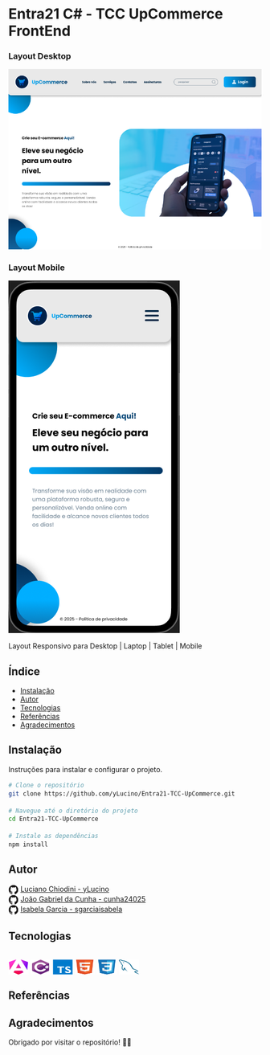 

# Entra21 C# - TCC UpCommerce FrontEnd

### Layout Desktop
<img src="./src/assets/images/Preview/Desktop.png" alt="imagem do projeto final Desktop">

### Layout Mobile
<img src="./src/assets/images/Preview/Mobile.png" alt="imagem do projeto final Mobile">

Layout Responsivo para Desktop | Laptop | Tablet | Mobile

## Índice

- [Instalação](#instalação)
- [Autor](#autor)
- [Tecnologias](#tecnologias)
- [Referências](#referências)
- [Agradecimentos](#agradecimentos)

## Instalação

Instruções para instalar e configurar o projeto.

```sh
# Clone o repositório
git clone https://github.com/yLucino/Entra21-TCC-UpCommerce.git

# Navegue até o diretório do projeto
cd Entra21-TCC-UpCommerce

# Instale as dependências
npm install
```

## Autor

<div style="display: inline_block">
  <img align="center" alt="GitHub" height="20" width="20" src="https://raw.githubusercontent.com/devicons/devicon/master/icons/github/github-original.svg">
  <a href="https://www.github.com/yLucino" target="_blank">Luciano Chiodini - yLucino</a><br>

  <img align="center" alt="GitHub" height="20" width="20" src="https://raw.githubusercontent.com/devicons/devicon/master/icons/github/github-original.svg">
  <a href="https://www.github.com/cunha24025" target="_blank">João Gabriel da Cunha - cunha24025</a><br>
  
  <img align="center" alt="GitHub" height="20" width="20" src="https://raw.githubusercontent.com/devicons/devicon/master/icons/github/github-original.svg">
  <a href="https://www.github.com/sgarciaisabela" target="_blank">Isabela Garcia - sgarciaisabela</a>
</div>

## Tecnologias

<div style="display: inline_block"><br>
  <img align="center" alt="Angular" height="30" width="40" src="https://raw.githubusercontent.com/devicons/devicon/master/icons/angular/angular-original.svg">
  <img align="center" alt="C#" height="30" width="40" src="https://raw.githubusercontent.com/devicons/devicon/master/icons/csharp/csharp-original.svg">
  <img align="center" alt="Ts" height="30" width="40" src="https://raw.githubusercontent.com/devicons/devicon/master/icons/typescript/typescript-plain.svg">
  <img align="center" alt="HTML" height="30" width="40" src="https://raw.githubusercontent.com/devicons/devicon/master/icons/html5/html5-original.svg">
  <img align="center" alt="CSS" height="30" width="40" src="https://raw.githubusercontent.com/devicons/devicon/master/icons/css3/css3-original.svg">
  <img align="center" alt="MYSQL" height="30" width="40" src="https://raw.githubusercontent.com/devicons/devicon/master/icons/mysql/mysql-original.svg">
</div>

## Referências


## Agradecimentos

Obrigado por visitar o repositório! 🙂🫡